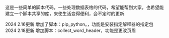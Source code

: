 这是一些简单的脚本代码，一些处理数据表格的代码，希望能帮到大家，也希望能建立一个脚本共享的库，来使生活变得便利，会不定时的更新

2024 2.16更新
增加了脚本：pip_python。，功能是安装指定解释器的指定包
2024 2.18更新
增加脚本：collect_word_header，功能是更改页眉
